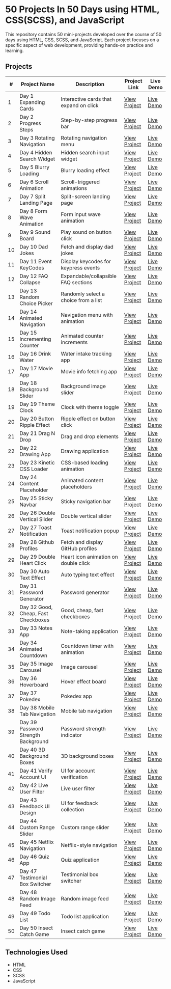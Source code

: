 # 50 Projects In 50 Days using HTML, CSS(SCSS), and JavaScript

This repository contains 50 mini-projects developed over the course of 50 days using HTML, CSS, SCSS, and JavaScript. Each project focuses on a specific aspect of web development, providing hands-on practice and learning.

## Projects

| #   | Project Name                | Description                              | Project Link                                                                                                              | Live Demo                                              |
| --- | --------------------------- | ---------------------------------------- | ------------------------------------------------------------------------------------------------------------------------ | ------------------------------------------------------ |
| 1   | Day 1 Expanding Cards       | Interactive cards that expand on click   | [View Project](https://github.com/Abhishek-Soren/50-Projects-In-50-Days-using-HTML--CSS---JavaScript/tree/main/Day%201%20Expanding%20Cards) | [Live Demo](https://expanding-cards-abhi.netlify.app/) |
| 2   | Day 2 Progress Steps        | Step-by-step progress bar                | [View Project](https://github.com/Abhishek-Soren/50-Projects-In-50-Days-using-HTML--CSS---JavaScript/tree/main/Day%202%20Progress%20Steps)  | [Live Demo](https://progress-steps-abhi.netlify.app/)  |
| 3   | Day 3 Rotating Navigation   | Rotating navigation menu                 | [View Project](https://github.com/Abhishek-Soren/50-Projects-In-50-Days-using-HTML--CSS---JavaScript/tree/main/Day%203%20Rotating%20Navigation) | [Live Demo](https://rotating-navigation-abhi.netlify.app/) |
| 4   | Day 4 Hidden Search Widget  | Hidden search input widget               | [View Project](https://github.com/Abhishek-Soren/50-Projects-In-50-Days-using-HTML--CSS---JavaScript/tree/main/Day%204%20Hidden%20Search%20Widget) | [Live Demo](https://github.com/Abhishek-Soren)         |
| 5   | Day 5 Blurry Loading        | Blurry loading effect                    | [View Project](https://github.com/Abhishek-Soren/50-Projects-In-50-Days-using-HTML--CSS---JavaScript/tree/main/Day%205%20Blurry%20Loading) | [Live Demo](https://github.com/Abhishek-Soren)         |
| 6   | Day 6 Scroll Animation      | Scroll-triggered animations              | [View Project](https://github.com/Abhishek-Soren/50-Projects-In-50-Days-using-HTML--CSS---JavaScript/tree/main/Day%206%20Scroll%20Animation) | [Live Demo](https://github.com/Abhishek-Soren)         |
| 7   | Day 7 Split Landing Page    | Split-screen landing page                | [View Project](https://github.com/Abhishek-Soren/50-Projects-In-50-Days-using-HTML--CSS---JavaScript/tree/main/Day%207%20Split%20Landing%20Page) | [Live Demo](https://github.com/Abhishek-Soren)         |
| 8   | Day 8 Form Wave Animation   | Form input wave animation                | [View Project](https://github.com/Abhishek-Soren/50-Projects-In-50-Days-using-HTML--CSS---JavaScript/tree/main/Day%208%20Form%20Wave%20Animation) | [Live Demo](https://github.com/Abhishek-Soren)         |
| 9   | Day 9 Sound Board           | Play sound on button click               | [View Project](https://github.com/Abhishek-Soren/50-Projects-In-50-Days-using-HTML--CSS---JavaScript/tree/main/Day%209%20Sound%20Board) | [Live Demo](https://github.com/Abhishek-Soren)         |
| 10  | Day 10 Dad Jokes            | Fetch and display dad jokes              | [View Project](https://github.com/Abhishek-Soren) | [Live Demo](https://github.com/Abhishek-Soren)         |
| 11  | Day 11 Event KeyCodes       | Display keycodes for keypress events     | [View Project](https://github.com/Abhishek-Soren) | [Live Demo](https://github.com/Abhishek-Soren)         |
| 12  | Day 12 FAQ Collapse         | Expandable/collapsible FAQ sections      | [View Project](https://github.com/Abhishek-Soren) | [Live Demo](https://github.com/Abhishek-Soren)         |
| 13  | Day 13 Random Choice Picker | Randomly select a choice from a list     | [View Project](https://github.com/Abhishek-Soren) | [Live Demo](https://github.com/Abhishek-Soren)         |
| 14  | Day 14 Animated Navigation  | Navigation menu with animation           | [View Project](https://github.com/Abhishek-Soren) | [Live Demo](https://github.com/Abhishek-Soren)         |
| 15  | Day 15 Incrementing Counter | Animated counter increments              | [View Project](https://github.com/Abhishek-Soren) | [Live Demo](https://github.com/Abhishek-Soren)         |
| 16  | Day 16 Drink Water          | Water intake tracking app                | [View Project](https://github.com/Abhishek-Soren) | [Live Demo](https://github.com/Abhishek-Soren)         |
| 17  | Day 17 Movie App            | Movie info fetching app                  | [View Project](https://github.com/Abhishek-Soren) | [Live Demo](https://github.com/Abhishek-Soren)         |
| 18  | Day 18 Background Slider    | Background image slider                  | [View Project](https://github.com/Abhishek-Soren) | [Live Demo](https://github.com/Abhishek-Soren)         |
| 19  | Day 19 Theme Clock          | Clock with theme toggle                  | [View Project](https://github.com/Abhishek-Soren) | [Live Demo](https://github.com/Abhishek-Soren)         |
| 20  | Day 20 Button Ripple Effect | Ripple effect on button click            | [View Project](https://github.com/Abhishek-Soren) | [Live Demo](https://github.com/Abhishek-Soren)         |
| 21  | Day 21 Drag N Drop          | Drag and drop elements                   | [View Project](https://github.com/Abhishek-Soren) | [Live Demo](https://github.com/Abhishek-Soren)         |
| 22  | Day 22 Drawing App          | Drawing application                      | [View Project](https://github.com/Abhishek-Soren) | [Live Demo](https://github.com/Abhishek-Soren)         |
| 23  | Day 23 Kinetic CSS Loader   | CSS-based loading animation              | [View Project](https://github.com/Abhishek-Soren) | [Live Demo](https://github.com/Abhishek-Soren)         |
| 24  | Day 24 Content Placeholder  | Animated content placeholders            | [View Project](https://github.com/Abhishek-Soren) | [Live Demo](https://github.com/Abhishek-Soren)         |
| 25  | Day 25 Sticky Navbar        | Sticky navigation bar                    | [View Project](https://github.com/Abhishek-Soren) | [Live Demo](https://github.com/Abhishek-Soren)         |
| 26  | Day 26 Double Vertical Slider | Double vertical slider                 | [View Project](https://github.com/Abhishek-Soren) | [Live Demo](https://github.com/Abhishek-Soren)         |
| 27  | Day 27 Toast Notification   | Toast notification popup                 | [View Project](https://github.com/Abhishek-Soren) | [Live Demo](https://github.com/Abhishek-Soren)         |
| 28  | Day 28 Github Profiles      | Fetch and display GitHub profiles        | [View Project](https://github.com/Abhishek-Soren) | [Live Demo](https://github.com/Abhishek-Soren)         |
| 29  | Day 29 Double Heart Click   | Heart icon animation on double click     | [View Project](https://github.com/Abhishek-Soren) | [Live Demo](https://github.com/Abhishek-Soren)         |
| 30  | Day 30 Auto Text Effect     | Auto typing text effect                  | [View Project](https://github.com/Abhishek-Soren) | [Live Demo](https://github.com/Abhishek-Soren)         |
| 31  | Day 31 Password Generator   | Password generator                       | [View Project](https://github.com/Abhishek-Soren) | [Live Demo](https://github.com/Abhishek-Soren)         |
| 32  | Day 32 Good, Cheap, Fast Checkboxes | Good, cheap, fast checkboxes      | [View Project](https://github.com/Abhishek-Soren) | [Live Demo](https://github.com/Abhishek-Soren)         |
| 33  | Day 33 Notes App            | Note-taking application                  | [View Project](https://github.com/Abhishek-Soren) | [Live Demo](https://github.com/Abhishek-Soren)         |
| 34  | Day 34 Animated Countdown   | Countdown timer with animation           | [View Project](https://github.com/Abhishek-Soren) | [Live Demo](https://github.com/Abhishek-Soren)         |
| 35  | Day 35 Image Carousel       | Image carousel                           | [View Project](https://github.com/Abhishek-Soren) | [Live Demo](https://github.com/Abhishek-Soren)         |
| 36  | Day 36 Hoverboard           | Hover effect board                       | [View Project](https://github.com/Abhishek-Soren) | [Live Demo](https://github.com/Abhishek-Soren)         |
| 37  | Day 37 Pokedex              | Pokedex app                              | [View Project](https://github.com/Abhishek-Soren) | [Live Demo](https://github.com/Abhishek-Soren)         |
| 38  | Day 38 Mobile Tab Navigation | Mobile tab navigation                   | [View Project](https://github.com/Abhishek-Soren) | [Live Demo](https://github.com/Abhishek-Soren)         |
| 39  | Day 39 Password Strength Background | Password strength indicator     | [View Project](https://github.com/Abhishek-Soren) | [Live Demo](https://github.com/Abhishek-Soren)         |
| 40  | Day 40 3D Background Boxes  | 3D background boxes                      | [View Project](https://github.com/Abhishek-Soren) | [Live Demo](https://github.com/Abhishek-Soren)         |
| 41  | Day 41 Verify Account UI    | UI for account verification              | [View Project](https://github.com/Abhishek-Soren) | [Live Demo](https://github.com/Abhishek-Soren)         |
| 42  | Day 42 Live User Filter     | Live user filter                         | [View Project](https://github.com/Abhishek-Soren) | [Live Demo](https://github.com/Abhishek-Soren)         |
| 43  | Day 43 Feedback UI Design   | UI for feedback collection               | [View Project](https://github.com/Abhishek-Soren) | [Live Demo](https://github.com/Abhishek-Soren)         |
| 44  | Day 44 Custom Range Slider  | Custom range slider                      | [View Project](https://github.com/Abhishek-Soren) | [Live Demo](https://github.com/Abhishek-Soren)         |
| 45  | Day 45 Netflix Navigation   | Netflix-style navigation                 | [View Project](https://github.com/Abhishek-Soren) | [Live Demo](https://github.com/Abhishek-Soren)         |
| 46  | Day 46 Quiz App             | Quiz application                         | [View Project](https://github.com/Abhishek-Soren) | [Live Demo](https://github.com/Abhishek-Soren)         |
| 47  | Day 47 Testimonial Box Switcher | Testimonial box switcher              | [View Project](https://github.com/Abhishek-Soren) | [Live Demo](https://github.com/Abhishek-Soren)         |
| 48  | Day 48 Random Image Feed    | Random image feed                        | [View Project](https://github.com/Abhishek-Soren) | [Live Demo](https://github.com/Abhishek-Soren)         |
| 49  | Day 49 Todo List            | Todo list application                    | [View Project](https://github.com/Abhishek-Soren) | [Live Demo](https://github.com/Abhishek-Soren)         |
| 50  | Day 50 Insect Catch Game    | Insect catch game                        | [View Project](https://github.com/Abhishek-Soren) | [Live Demo](https://github.com/Abhishek-Soren)         |


## Technologies Used

- HTML
- CSS
- SCSS
- JavaScript


